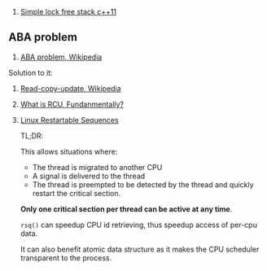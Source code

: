  1. [Simple lock free stack c++11]
 
## ABA problem
 1. [ABA problem, Wikipedia]
 
 Solution to it:
 
 1. [Read-copy-update, Wikipedia]
 2. [What is RCU, Fundanmentally?]
 3. [Linux Restartable Sequences](https://www.efficios.com/blog/2019/02/08/linux-restartable-sequences/)
    
    TL;DR:
    
    This allows situations where:
     - The thread is migrated to another CPU
     - A signal is delivered to the thread
     - The thread is preempted
    to be detected by the thread and quickly restart the critical section.
    
    **Only one critical section per thread can be active at any time**.
    
    `rsq()` can speedup CPU id retrieving, thus speedup access of per-cpu data.
    
    It can also benefit atomic data structure as it makes the CPU scheduler transparent to the process.

[Simple lock free stack c++11]: https://stackoverflow.com/questions/26747265/simple-lock-free-stack-c11
[ABA problem, Wikipedia]: https://en.wikipedia.org/wiki/ABA_problem
[Read-copy-update, Wikipedia]: https://en.wikipedia.org/wiki/Read-copy-update
[What is RCU, Fundanmentally?]: https://lwn.net/Articles/262464/
